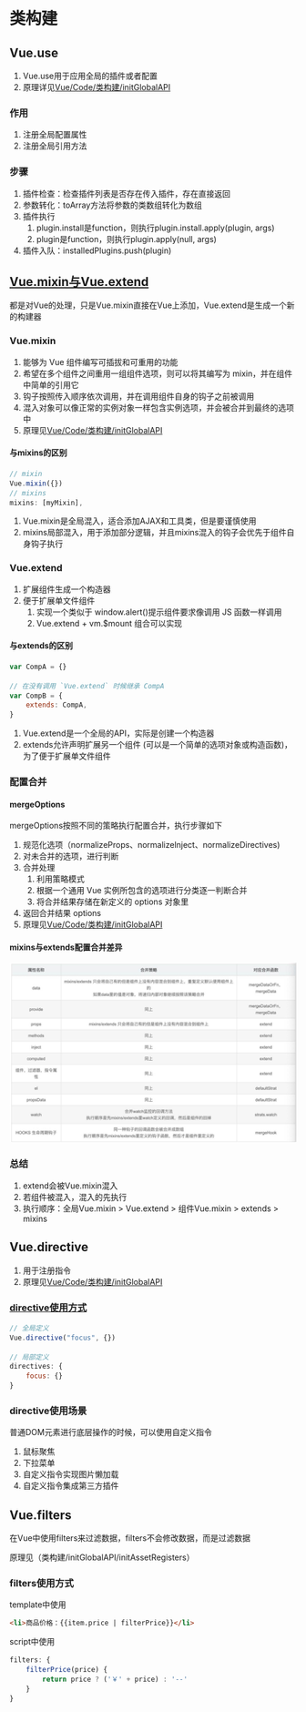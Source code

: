 # 类构建

## Vue.use

1. Vue.use用于应用全局的插件或者配置
2. 原理详见[Vue/Code/类构建/initGlobalAPI](../Code/01-类构建/07-initGlobalAPI.md)

### 作用

1. 注册全局配置属性
2. 注册全局引用方法

### 步骤

1. 插件检查：检查插件列表是否存在传入插件，存在直接返回
2. 参数转化：toArray方法将参数的类数组转化为数组
3. 插件执行
   1. plugin.install是function，则执行plugin.install.apply(plugin, args)
   2. plugin是function，则执行plugin.apply(null, args)
4. 插件入队：installedPlugins.push(plugin)

## [Vue.mixin与Vue.extend](https://juejin.cn/post/6844903983954264071)

都是对Vue的处理，只是Vue.mixin直接在Vue上添加，Vue.extend是生成一个新的构建器

### Vue.mixin

1. 能够为 Vue 组件编写可插拔和可重用的功能
2. 希望在多个组件之间重用一组组件选项，则可以将其编写为 mixin，并在组件中简单的引用它
3. 钩子按照传入顺序依次调用，并在调用组件自身的钩子之前被调用
4. 混入对象可以像正常的实例对象一样包含实例选项，并会被合并到最终的选项中
5. 原理见[Vue/Code/类构建/initGlobalAPI](../Code/01-类构建/07-initGlobalAPI.md)

#### 与mixins的区别

```js
// mixin
Vue.mixin({})
// mixins
mixins: [myMixin],
```

1. Vue.mixin是全局混入，适合添加AJAX和工具类，但是要谨慎使用
2. mixins局部混入，用于添加部分逻辑，并且mixins混入的钩子会优先于组件自身钩子执行

### Vue.extend

1. 扩展组件生成一个构造器
2. 便于扩展单文件组件
   1. 实现一个类似于 window.alert()提示组件要求像调用 JS 函数一样调用
   2. Vue.extend + vm.$mount 组合可以实现

#### 与extends的区别

```js
var CompA = {}

// 在没有调用 `Vue.extend` 时候继承 CompA
var CompB = {
    extends: CompA,
}
```

1. Vue.extend是一个全局的API，实际是创建一个构造器
2. extends允许声明扩展另一个组件 (可以是一个简单的选项对象或构造函数)，为了便于扩展单文件组件

### 配置合并

#### mergeOptions

mergeOptions按照不同的策略执行配置合并，执行步骤如下

1. 规范化选项（normalizeProps、normalizelnject、normalizeDirectives)
2. 对未合并的选项，进行判断
3. 合并处理
   1. 利用策略模式
   2. 根据一个通用 Vue 实例所包含的选项进行分类逐一判断合并
   3. 将合并结果存储在新定义的 options 对象里
4. 返回合并结果 options
5. 原理见[Vue/Code/类构建/initGlobalAPI](../Code/01-类构建/07-initGlobalAPI.md)

#### mixins与extends配置合并差异

![extend与mixin覆盖逻辑](assets/03-extend与mixin覆盖逻辑.jpg)

### 总结

1. extend会被Vue.mixin混入
2. 若组件被混入，混入的先执行
3. 执行顺序：全局Vue.mixin > Vue.extend > 组件Vue.mixin > extends > mixins

## Vue.directive

1. 用于注册指令
2. 原理见[Vue/Code/类构建/initGlobalAPI](../Code/01-类构建/07-initGlobalAPI.md)

### [directive使用方式](https://cn.vuejs.org/v2/guide/custom-directive.html)

```js
// 全局定义
Vue.directive("focus", {})

// 局部定义
directives: {
    focus: {}
}
```

### directive使用场景

普通DOM元素进行底层操作的时候，可以使用自定义指令

1. 鼠标聚焦
2. 下拉菜单
3. 自定义指令实现图片懒加载
4. 自定义指令集成第三方插件

## Vue.filters

在Vue中使用filters来过滤数据，filters不会修改数据，而是过滤数据

原理见（类构建/initGlobalAPI/initAssetRegisters）

### filters使用方式

template中使用

```html
<li>商品价格：{{item.price | filterPrice}}</li>
```

script中使用

```js
filters: {
    filterPrice(price) {
        return price ? ('￥' + price) : '--'
    }
}
```
